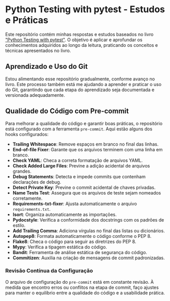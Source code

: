 # Python Testing with pytest - Estudos e Práticas

Este repositório contém minhas respostas e estudos baseados no livro ["Python Testing with pytest"](https://pragprog.com/titles/bopytest2/python-testing-with-pytest-second-edition/). O objetivo é aplicar e aprofundar os conhecimentos adquiridos ao longo da leitura, praticando os conceitos e técnicas apresentados no livro.

## Aprendizado e Uso do Git

Estou alimentando esse repositório gradualmente, conforme avanço no livro. Este processo também está me ajudando a aprender e praticar o uso do Git, garantindo que cada etapa do aprendizado seja documentada e versionada adequadamente.

## Qualidade do Código com Pre-commit

Para melhorar a qualidade do código e garantir boas práticas, o repositório está configurado com a ferramenta `pre-commit`. Aqui estão alguns dos hooks configurados:

- **Trailing Whitespace**: Remove espaços em branco no final das linhas.
- **End-of-file Fixer**: Garante que os arquivos terminem com uma linha em branco.
- **Check YAML**: Checa a correta formatação de arquivos YAML.
- **Check Added Large Files**: Previne a adição acidental de arquivos grandes.
- **Debug Statements**: Detecta e impede commits que contenham declarações de debug.
- **Detect Private Key**: Previne o commit acidental de chaves privadas.
- **Name Tests Test**: Assegura que os arquivos de teste sejam nomeados corretamente.
- **Requirements-txt-fixer**: Ajusta automaticamente o arquivo `requirements.txt`.
- **Isort**: Organiza automaticamente as importações.
- **Pydocstyle**: Verifica a conformidade dos docstrings com os padrões de estilo.
- **Add Trailing Comma**: Adiciona vírgulas no final das listas ou dicionários.
- **Autopep8**: Formata automaticamente o código conforme o PEP 8.
- **Flake8**: Checa o código para seguir as diretrizes do PEP 8.
- **Mypy**: Verifica a tipagem estática do código.
- **Bandit**: Ferramenta de análise estática de segurança do código.
- **Commitizen**: Auxilia na criação de mensagens de commit padronizadas.

### Revisão Contínua da Configuração

O arquivo de configuração do `pre-commit` está em constante revisão. À medida que encontro erros ou conflitos na etapa de commit, faço ajustes para manter o equilíbrio entre a qualidade do código e a usabilidade prática.
